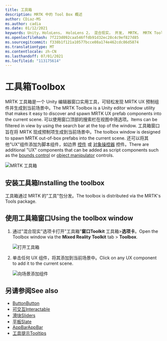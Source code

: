 ```yaml
---
title: 工具箱
description: MRTK 中的 Tool Box 概述
author: CDiaz-MS
ms.author: cadia
ms.date: 01/12/2021
keywords: Unity，HoloLens， HoloLens 2， 混合现实， 开发， MRTK， MRTK ToolBox
ms.openlocfilehash: 7f223d092caa546ffdb91d32ec28c4c9ef827d85
ms.sourcegitcommit: f338b1f121a10577bcce08a174e462cdc86d5874
ms.translationtype: MT
ms.contentlocale: zh-CN
ms.lasthandoff: 07/01/2021
ms.locfileid: "113175614"
---
```

# <a name="toolbox"></a><span data-ttu-id="2070f-104">工具箱</span><span class="sxs-lookup"><span data-stu-id="2070f-104">Toolbox</span></span>

<span data-ttu-id="2070f-105">MRTK 工具箱是一个 Unity 编辑器窗口实用工具，可轻松发现 MRTK UX 预制组件并生成到当前场景中。</span><span class="sxs-lookup"><span data-stu-id="2070f-105">The MRTK Toolbox is a Unity editor window utility that makes it easy to discover and spawn MRTK UX prefab components into the current scene.</span></span> <span data-ttu-id="2070f-106">可以使用窗口顶部的搜索栏在视图中筛选项。</span><span class="sxs-lookup"><span data-stu-id="2070f-106">Items can be filtered in view by using the search bar at the top of the window.</span></span> <span data-ttu-id="2070f-107">工具箱窗口旨在将 MRTK 现成预制项生成到当前场景中。</span><span class="sxs-lookup"><span data-stu-id="2070f-107">The toolbox window is designed to spawn MRTK out-of-box prefabs into the current scene.</span></span> <span data-ttu-id="2070f-108">还可以将其他"UX"组件添加为脚本组件，如边界 [控件](bounds-control.md) 或 [对象操控器](object-manipulator.md) 控件。</span><span class="sxs-lookup"><span data-stu-id="2070f-108">There are additional "UX" components that can be added as script components such as the [bounds control](bounds-control.md) or [object manipulator](object-manipulator.md) controls.</span></span>

![MRTK 工具箱](../images/Tools/MRTKToolboxWindow.png)

## <a name="installing-the-toolbox"></a><span data-ttu-id="2070f-110">安装工具箱</span><span class="sxs-lookup"><span data-stu-id="2070f-110">Installing the toolbox</span></span>

<span data-ttu-id="2070f-111">工具箱通过 MRTK 的"工具"包分发。</span><span class="sxs-lookup"><span data-stu-id="2070f-111">The toolbox is distributed via the MRTK's Tools package.</span></span>

## <a name="using-the-toolbox-window"></a><span data-ttu-id="2070f-112">使用工具箱窗口</span><span class="sxs-lookup"><span data-stu-id="2070f-112">Using the toolbox window</span></span>

1. <span data-ttu-id="2070f-113">通过"混合现实"选项卡打开"工具箱"**窗口Toolkit** 工具箱>**选项卡**。</span><span class="sxs-lookup"><span data-stu-id="2070f-113">Open the Toolbox window via the **Mixed Reality Toolkit** tab > **Toolbox**.</span></span>

    ![打开工具箱](https://user-images.githubusercontent.com/25975362/73321589-ccfbc100-41f7-11ea-8f1a-89c4f68e12f7.gif)

1. <span data-ttu-id="2070f-115">单击任何 UX 组件，将其添加到当前场景中。</span><span class="sxs-lookup"><span data-stu-id="2070f-115">Click on any UX component to add it to the current scene.</span></span>

    ![向场景添加组件](https://user-images.githubusercontent.com/25975362/73321582-c9683a00-41f7-11ea-8bac-bf8efdb2fbe3.gif)

## <a name="see-also"></a><span data-ttu-id="2070f-117">另请参阅</span><span class="sxs-lookup"><span data-stu-id="2070f-117">See also</span></span>

- [<span data-ttu-id="2070f-118">Button</span><span class="sxs-lookup"><span data-stu-id="2070f-118">Button</span></span>](button.md)
- [<span data-ttu-id="2070f-119">可交互</span><span class="sxs-lookup"><span data-stu-id="2070f-119">Interactable</span></span>](interactable.md)
- [<span data-ttu-id="2070f-120">滑块</span><span class="sxs-lookup"><span data-stu-id="2070f-120">Sliders</span></span>](sliders.md)
- [<span data-ttu-id="2070f-121">平板</span><span class="sxs-lookup"><span data-stu-id="2070f-121">Slate</span></span>](slate.md)
- [<span data-ttu-id="2070f-122">AppBar</span><span class="sxs-lookup"><span data-stu-id="2070f-122">AppBar</span></span>](app-bar.md)
- [<span data-ttu-id="2070f-123">工具提示</span><span class="sxs-lookup"><span data-stu-id="2070f-123">Tooltips</span></span>](tooltip.md)
